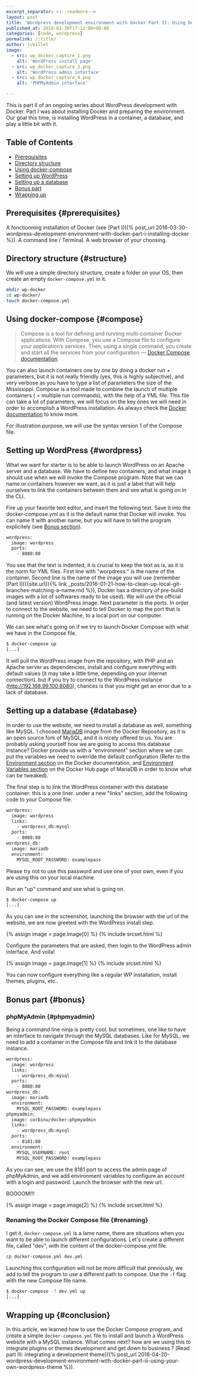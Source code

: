 ```yaml
---
excerpt_separator: <!--readmore-->
layout: post
title: 'Wordpress development environment with Docker Part II: Using Docker Compose to install WordPress'
published_at: 2016-03-30T17:12:00+00:00
categories: [code, wordpress]
permalink: /:title/
author: jveillet
image:
  - src: wp_docker_capture_1.png
    alt: 'WordPress install page'
  - src: wp_docker_capture_3.png
    alt: 'WordPress admin interface'
  - src: wp_docker_capture_4.png
    alt: 'PHPMyAdmin interface'

---
```


This is part II of an ongoing series about WordPress development with Docker. Part I was about installing Docker and preparing the environment. Our goal this time, is installing WordPress in a container, a database, and play a little bit with it.

<!--readmore-->

## Table of Contents

- [Prerequisites](#prerequisites)
- [Directory structure](#structure)
- [Using docker-compose](#compose)
- [Setting up WordPress](#wordpress)
- [Setting up a database](#database)
- [Bonus part](#bonus)
- [Wrapping up](#conclusion)

## Prerequisites {#prerequisites}

A fonctionning installation of Docker (see [Part I]({% post_url 2016-03-30-wordpress-development-environment-with-docker-part-i-installing-docker %}).
A command line / Terminal.
A web browser of your choosing.

## Directory structure {#structure}

We will use a simple directory structure, create a folder on your OS, then create an empty `docker-compose.yml` in it.

```bash
mkdir wp-docker
cd wp-docker/
touch docker-compose.yml
```

## Using docker-compose {#compose}

> Compose is a tool for defining and running multi-container Docker applications. With Compose, you use a Compose file to configure your application’s services. Then, using a single command, you create and start all the services from your configuration — [Docker Compose documentation](https://docs.docker.com/compose/overview/).

You can also launch containers one by one by doing a docker run + parameters, but it is not really friendly (yes, this is highly subjective), and very verbose as you have to type a list of parameters the size of the Mississippi. Compose is a tool made to combine the launch of multiple containers ( = multiple run commands), with the help of a YML file. This file can take a lot of parameters, we will focus on the key ones we will need in order to accomplish a WordPress installation. As always check the [Docker documentation](https://docs.docker.com/compose/compose-file/) to know more.

For illustration purpose, we will use the syntax version 1 of the Compose file.

## Setting up WordPress {#wordpress}

What we want for starter is to be able to launch WordPress on an Apache server and a database. We have to define two containers, and what image it should use when we will invoke the Compose program. Note that we can name or containers however we want, as it is just a label that will help ourselves to link the containers between them and see what is going on in the CLI.

Fire up your favorite text editor, and insert the following text. Save it into the docker-compose.yml as it is the default name that Docker will invoke.
You can name it with another name, but you will have to tell the program explicitely (see [Bonus section](#bonus)).

```bash
wordpress:
  image: wordpress
  ports:
    - 8080:80
```

You see that the text is indented, it is crucial to keep the text as is, as it is the norm for YML files. First line with "worpdress:" is the name of the container. Second line is the name of the image you will use (remember [Part I]({{site.url}}{% link _posts/2016-01-21-how-to-clean-up-local-git-branches-matching-a-name.md %}), Docker has a directory of pre-build images with a lot of softwares ready to be used). We will use the official (and latest version) WordPress image. Next parameter is the ports. In order to connect to the website, we need to tell Docker to map the port that is running on the Docker Machine, to a local port on our computer.

We can see what's going on if we try to launch Docker Compose with what we have in the Compose file.

```bash
$ docker-compose up
[...]
```

It will pull the WordPress image from the repository, with PHP and an Apache server as dependencies, install and configure everything with default values (it may take a little time, depending on your internet connection). but if you try to connect to the WordPress instance (http://192.168.99.100:8080), chances is that you might get an error due to a lack of database.

## Setting up a database {#database}

In order to use the website, we need to install a database as well, something like MySQL. I choosed [MariaDB](https://mariadb.org) image from the Docker Repository, as it is an open source fork of MySQL, and it is nicely offered to us. You are probably asking yourself how we are going to access this database instance? Docker provide us with a "environment" section where we can put the variables we need to override the default configuration (Refer to the [Environment section](https://docs.docker.com/compose/compose-file/#environment) on the Docker documentation, and [Environment Variables section](https://hub.docker.com/_/mariadb/) on the Docker Hub page of MariaDB in order to know what can be tweaked).

The final step is to link the WordPress container with this database container: this is a one liner. under a new "links" section, add the following code to your Compose file.

```bash
wordpress:
  image: wordpress
  links:
    - wordpress_db:mysql
  ports:
    - 8080:80
wordpress_db:
  image: mariadb
  environment:
    MYSQL_ROOT_PASSWORD: examplepass
```

<div class="alert alert--danger">Please try not to use this password and use one of your own, even if you are using this on your local machine.</div>

Run an "up" command and see what is going on.

```bash
$ docker-compose up
[...]
```

As you can see in the screenshot, launching the browser with the url of the website, we are now greeted with the WordPress install step.

{% assign image =  page.image[0] %}
{% include srcset.html %}

Configure the parameters that are asked, then login to the WordPress admin interface. And voila!

{% assign image =  page.image[1] %}
{% include srcset.html %}

You can now configure everything like a regular WP installation, install themes, plugins, etc..

## Bonus part {#bonus}

### phpMyAdmin {#phpmyadmin}

Being a command line ninja is pretty cool, but sometimes, one like to have an interface to navigate through the MySQL databases. Like for MySQL,
we need to add a container in the Compose file and link it to the database instance.

```bash
wordpress:
  image: wordpress
  links:
    - wordpress_db:mysql
  ports:
    - 8080:80
wordpress_db:
  image: mariadb
  environment:
    MYSQL_ROOT_PASSWORD: examplepass
phpmyadmin:
  image: corbinu/docker-phpmyadmin
  links:
    - wordpress_db:mysql
  ports:
    - 8181:80
  environment:
    MYSQL_USERNAME: root
    MYSQL_ROOT_PASSWORD: examplepass
```

As you can see, we use the 8181 port to access the admin page of phpMyAdmin, and we add environment variables to configure an account with a login and password. Launch the browser with the new url.

BOOOOM!!!

{% assign image =  page.image[2] %}
{% include srcset.html %}

### Renaming the Docker Compose file {#renaming}

I get it, `docker-compose.yml` is a lame name, there are situations when you want to be able to launch different configurations. Let's create a different file, called "dev", with the content of the docker-compose.yml file.

```bash
cp docker-compose.yml dev.yml
```

Launching this configuration will not be more difficult that previously, we add to tell the program to use a different path to compose. Use the `-f` flag with the new Compose file name.

```bash
$ docker-compose -f dev.yml up
[...]
```

## Wrapping up {#conclusion}

In this article, we learned how to use the Docker Compose program, and create a simple `docker-compose.yml` file to install and launch a WordPress website with a MySQL instance.
What comes next? how are we using this to integrate plugins or themes
development and get down to business ? [Read part III: integrating a development theme]({% post_url 2016-04-20-wordpress-development-environment-with-docker-part-iii-using-your-own-wordpress-theme %}).
